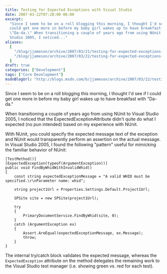 ```yaml
---
title: Testing for Expected Exceptions with Visual Studio
date: 2007-03-22T07:28:00-06:00
excerpt:
  "Since I seem to be on a roll blogging this morning, I thought I'd see if I
  could get one more in before my baby girl wakes up to have breakfast with
  \"Da-da.\" When transitioning a couple of years ago from using NUnit to Visual
  Studio 2005, I noticed..."
aliases:
  [
    "/blog/jjameson/archive/2007/03/21/testing-for-expected-exceptions-with-visual-studio.aspx",
    "/blog/jjameson/archive/2007/03/22/testing-for-expected-exceptions-with-visual-studio.aspx",
  ]
draft: true
categories: ["Development"]
tags: ["Core Development"]
msdnBlogUrl: "http://blogs.msdn.com/b/jjameson/archive/2007/03/22/testing-for-expected-exceptions-with-visual-studio.aspx"
---
```


Since I seem to be on a roll blogging this morning, I thought I'd see if I could
get one more in before my baby girl wakes up to have breakfast with "Da-da."

When transitioning a couple of years ago from using NUnit to Visual Studio 2005,
I noticed that the ExpectedExceptionAttribute didn't quite do what I expected
(no pun intended) based on my experience with NUnit.

With NUnit, you could specify the expected message text of the exception and
NUnit would transparently perform an assertion on the actual message. In Visual
Studio 2005, I found the following "pattern" useful for mimicking the familiar
behavior of NUnit:

```
[TestMethod()]
[ExpectedException(typeof(ArgumentException))]
public void FindByWhidWithInvalidWhid()
{
    const string expectedExceptionMessage = "A valid WHID must be specified.\r\nParameter name: whid";

    string project1Url = Properties.Settings.Default.Project1Url;

    SPSite site = new SPSite(project1Url);

    try
    {
        PrimaryDocumentService.FindByWhid(site, 0);
    }
    catch (ArgumentException ex)
    {
        Assert.AreEqual(expectedExceptionMessage, ex.Message);
        throw;
    }
}
```

The internal try/catch block validates the expected message, whereas the
`ExpectedException` attribute on the method delegates the remaining work to the
Visual Studio test manager (i.e. showing green vs. red for each test).
